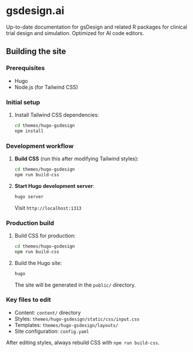 # gsdesign.ai

Up-to-date documentation for gsDesign and related R packages for
clinical trial design and simulation. Optimized for AI code editors.

## Building the site

### Prerequisites

- Hugo
- Node.js (for Tailwind CSS)

### Initial setup

1. Install Tailwind CSS dependencies:
   ```bash
   cd themes/hugo-gsdesign
   npm install
   ```

### Development workflow

1. **Build CSS** (run this after modifying Tailwind styles):
   ```bash
   cd themes/hugo-gsdesign
   npm run build-css
   ```

2. **Start Hugo development server**:
   ```bash
   hugo server
   ```
   Visit `http://localhost:1313`

### Production build

1. Build CSS for production:
   ```bash
   cd themes/hugo-gsdesign
   npm run build-css
   ```

2. Build the Hugo site:
   ```bash
   hugo
   ```
   The site will be generated in the `public/` directory.

### Key files to edit

- Content: `content/` directory
- Styles: `themes/hugo-gsdesign/static/css/input.css`
- Templates: `themes/hugo-gsdesign/layouts/`
- Site configuration: `config.yaml`

After editing styles, always rebuild CSS with `npm run build-css`.
